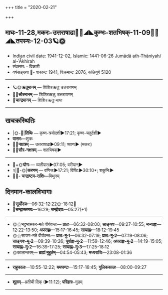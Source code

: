 +++
title = "2020-02-21"

+++
## माघः-11-28,मकरः-उत्तराषाढा🌛🌌◢◣कुम्भः-शतभिषक्-11-09🌌🌞◢◣तपस्यः-12-03🪐🌞
- Indian civil date: 1941-12-02, Islamic: 1441-06-26 Jumādā ath-Thāniyah/ al-ʾĀkhirah
- संवत्सरः - विकारी
- वर्षसङ्ख्या 🌛- शकाब्दः 1941, विक्रमाब्दः 2076, कलियुगे 5120
___________________
- 🪐🌞**ऋतुमानम्** — शिशिरऋतुः उत्तरायणम्
- 🌌🌞**सौरमानम्** — शिशिरऋतुः उत्तरायणम्
- 🌛**चान्द्रमानम्** — शिशिरऋतुः माघः
___________________


## खचक्रस्थितिः
- |🌞-🌛|**तिथिः** — कृष्ण-त्रयोदशी►17:21; कृष्ण-चतुर्दशी►  
- **वासरः**—शुक्रः  
- 🌌🌛**नक्षत्रम्** — उत्तराषाढा►09:11; श्रवणः► (मकरः)  
- 🌌🌞**सौर-नक्षत्रम्** — शतभिषक्►  
___________________
- 🌛+🌞**योगः** — व्यतीपातः►07:05; वरीयान्►  
- २|🌛-🌞|**करणम्** — वणिजः►17:21; विष्टिः►30:10*; शकुनिः►  
- 🌌🌛- **चन्द्राष्टम-राशिः**—मिथुनम्  


## दिनमान-कालविभागाः
- 🌅**सूर्योदयः**—06:32-12:22🌞️-18:12🌇  
- 🌛**चन्द्रास्तमयः**—16:29; **चन्द्रोदयः**—05:27(+1)  
___________________
- 🌞⚝भट्टभास्कर-मते वीर्यवन्तः— **प्रातः**—06:32-08:00; **साङ्गवः**—09:27-10:55; **मध्याह्नः**—12:22-13:50; **अपराह्णः**—15:17-16:45; **सायाह्नः**—18:12-19:45  
- 🌞⚝सायण-मते वीर्यवन्तः— **प्रातः-मु॰1**—06:32-07:19; **प्रातः-मु॰2**—07:19-08:06; **साङ्गवः-मु॰2**—09:39-10:26; **पूर्वाह्णः-मु॰2**—11:59-12:46; **अपराह्णः-मु॰2**—14:19-15:05; **सायाह्णः-मु॰2**—16:39-17:25; **सायाह्णः-मु॰3**—17:25-18:12  
- 🌞कालान्तरम्— **ब्राह्मं मुहूर्तम्**—04:54-05:43; **मध्यरात्रिः**—23:08-01:36  
___________________
- **राहुकालः**—10:55-12:22; **यमघण्टः**—15:17-16:45; **गुलिककालः**—08:00-09:27  
___________________
- **शूलम्**—प्रतीची दिक् (►11:12); **परिहारः**–गुडम्  
___________________
